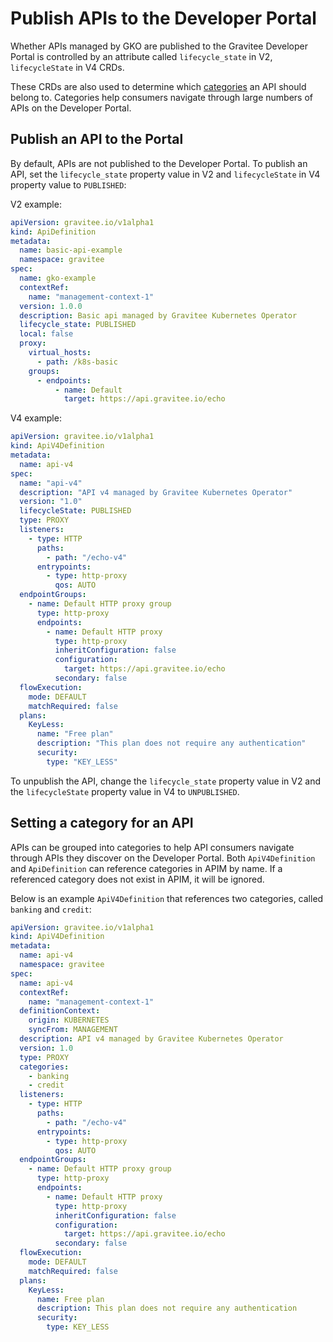 # Publish APIs to the Developer Portal

Whether APIs managed by GKO are published to the Gravitee Developer Portal is controlled by an attribute called `lifecycle_state` in V2, `lifecycleState` in V4 CRDs.

These CRDs are also used to determine which [categories](publish-apis-to-the-portal.md#setting-a-category-for-an-api) an API should belong to. Categories help consumers navigate through large numbers of APIs on the Developer Portal.

## Publish an API to the Portal

By default, APIs are not published to the Developer Portal. To publish an API, set the `lifecycle_state` property value in V2 and `lifecycleState` in V4 property value to `PUBLISHED`:

V2 example:

```yaml
apiVersion: gravitee.io/v1alpha1
kind: ApiDefinition
metadata:
  name: basic-api-example
  namespace: gravitee
spec:
  name: gko-example
  contextRef: 
    name: "management-context-1"
  version: 1.0.0
  description: Basic api managed by Gravitee Kubernetes Operator
  lifecycle_state: PUBLISHED
  local: false
  proxy:
    virtual_hosts:
      - path: /k8s-basic
    groups:
      - endpoints:
          - name: Default
            target: https://api.gravitee.io/echo
```

V4 example:

```yaml
apiVersion: gravitee.io/v1alpha1
kind: ApiV4Definition
metadata:
  name: api-v4
spec:
  name: "api-v4"
  description: "API v4 managed by Gravitee Kubernetes Operator"
  version: "1.0"
  lifecycleState: PUBLISHED
  type: PROXY
  listeners:
    - type: HTTP
      paths:
        - path: "/echo-v4"
      entrypoints:
        - type: http-proxy
          qos: AUTO
  endpointGroups:
    - name: Default HTTP proxy group
      type: http-proxy
      endpoints:
        - name: Default HTTP proxy
          type: http-proxy
          inheritConfiguration: false
          configuration:
            target: https://api.gravitee.io/echo
          secondary: false
  flowExecution:
    mode: DEFAULT
    matchRequired: false
  plans:
    KeyLess:
      name: "Free plan"
      description: "This plan does not require any authentication"
      security:
        type: "KEY_LESS"
```

To unpublish the API, change the `lifecycle_state` property value in V2 and the `lifecycleState` property value in V4 to `UNPUBLISHED`.

## Setting a category for an API

APIs can be grouped into categories to help API consumers navigate through APIs they discover on the Developer Portal. Both `ApiV4Definition` and `ApiDefinition` can reference categories in APIM by name. If a referenced category does not exist in APIM, it will be ignored.

Below is an example `ApiV4Definition` that references two categories, called `banking` and `credit`:

```yaml
apiVersion: gravitee.io/v1alpha1
kind: ApiV4Definition
metadata:
  name: api-v4
  namespace: gravitee
spec:
  name: api-v4
  contextRef: 
    name: "management-context-1"
  definitionContext:
    origin: KUBERNETES
    syncFrom: MANAGEMENT
  description: API v4 managed by Gravitee Kubernetes Operator
  version: 1.0
  type: PROXY
  categories: 
    - banking
    - credit
  listeners:
    - type: HTTP
      paths:
        - path: "/echo-v4"
      entrypoints:
        - type: http-proxy
          qos: AUTO
  endpointGroups:
    - name: Default HTTP proxy group
      type: http-proxy
      endpoints:
        - name: Default HTTP proxy
          type: http-proxy
          inheritConfiguration: false
          configuration:
            target: https://api.gravitee.io/echo
          secondary: false
  flowExecution:
    mode: DEFAULT
    matchRequired: false
  plans:
    KeyLess:
      name: Free plan
      description: This plan does not require any authentication
      security:
        type: KEY_LESS
```
